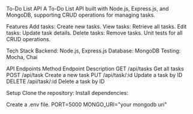 To-Do List API
A To-Do List API built with Node.js, Express.js, and MongoDB, supporting CRUD operations for managing tasks.

Features
Add tasks: Create new tasks.
View tasks: Retrieve all tasks.
Edit tasks: Update task details.
Delete tasks: Remove tasks.
Unit tests for all CRUD operations.

Tech Stack
Backend: Node.js, Express.js
Database: MongoDB
Testing: Mocha, Chai

API Endpoints
Method	Endpoint	Description
GET	/api/tasks	Get all tasks
POST	/api/task	Create a new task
PUT	/api/task/:id	Update a task by ID
DELETE	/api/task/:id	Delete a task by ID

Setup
Clone the repository:
Install dependencies:

Create a .env file.
PORT=5000
MONGO_URI="your mongodb uri"



